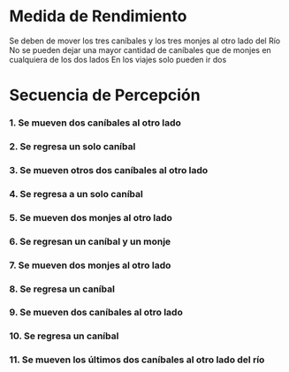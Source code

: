 
# Medida de Rendimiento
Se deben de mover los tres caníbales y los tres monjes al otro lado del Río 
No se pueden dejar una mayor cantidad de caníbales que de monjes en cualquiera de los dos lados 
En los viajes solo pueden ir dos 
# Secuencia de Percepción
### 1. Se mueven dos caníbales al otro lado 
### 2. Se regresa un solo caníbal 
### 3. Se mueven otros dos caníbales al otro lado 
### 4. Se regresa a un solo caníbal 
### 5. Se mueven dos monjes al otro lado 
### 6. Se regresan un caníbal y un monje 
### 7. Se mueven dos monjes al otro lado
### 8. Se regresa un caníbal 
### 9. Se mueven dos caníbales al otro lado 
### 10. Se regresa un caníbal 
### 11. Se mueven los últimos dos caníbales al otro lado del río
